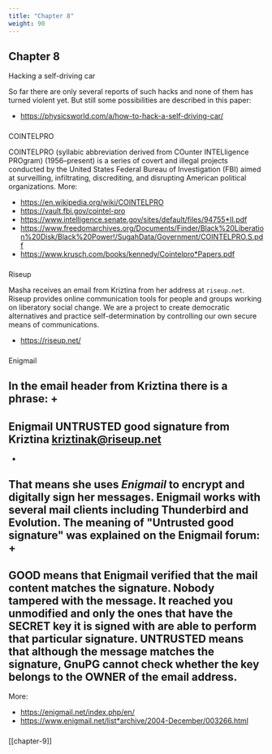 ```yaml
---
title: "Chapter 8"
weight: 90
---
```


## Chapter 8

Hacking a self-driving car

So far there are only several reports of such hacks and none of them has turned violent yet.
But still some possibilities are described in this paper:
* https://physicsworld.com/a/how-to-hack-a-self-driving-car/

### 
COINTELPRO

COINTELPRO (syllabic abbreviation derived from COunter INTELligence PROgram) 
(1956–present) is a series of covert and illegal projects conducted by the 
United States Federal Bureau of Investigation (FBI) aimed at 
surveilling, infiltrating, discrediting, and disrupting American political 
organizations.
More:
* https://en.wikipedia.org/wiki/COINTELPRO
* https://vault.fbi.gov/cointel-pro
* https://www.intelligence.senate.gov/sites/default/files/94755*II.pdf
* https://www.freedomarchives.org/Documents/Finder/Black%20Liberation%20Disk/Black%20Power!/SugahData/Government/COINTELPRO.S.pdf
* https://www.krusch.com/books/kennedy/Cointelpro*Papers.pdf

### 
Riseup

Masha receives an email from Kriztina from her address at `riseup.net`. 
Riseup provides online communication tools for people and groups working on liberatory social
change. 
We are a project to create democratic alternatives and practice self-determination by 
controlling our own secure means of communications.
* https://riseup.net/

### 
Enigmail

In the email header from Kriztina there is a phrase:
+
----
Enigmail UNTRUSTED good signature from Kriztina <kriztinak@riseup.net>
----
+
That means she uses *Enigmail* to encrypt and digitally sign her messages.
Enigmail works with several mail clients including Thunderbird and Evolution.
The meaning of "Untrusted good signature" was explained on the Enigmail forum:
+
----
GOOD means that Enigmail verified that the mail content matches the
signature. Nobody tampered with the message. It reached you unmodified
and only the ones that have the SECRET key it is signed with are able
to perform that particular signature.
UNTRUSTED means that although the message matches the signature, GnuPG
cannot check whether the key belongs to the OWNER of the email address.
----
More: 
* https://enigmail.net/index.php/en/
* https://www.enigmail.net/list*archive/2004-December/003266.html

### 

[[chapter-9]]
